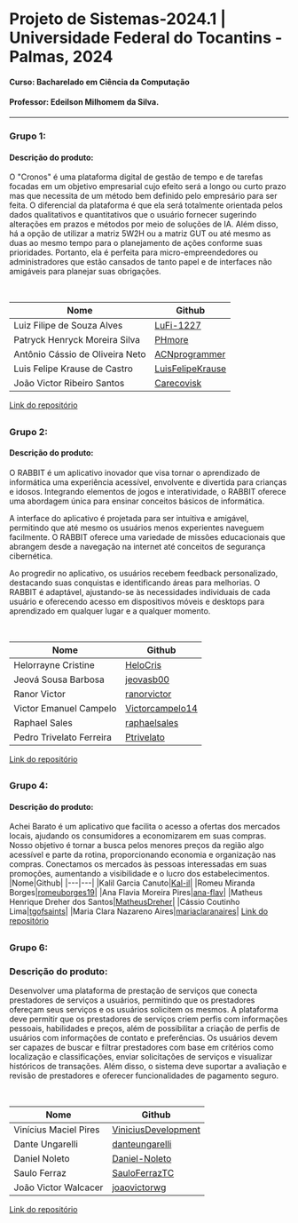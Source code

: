 # Projeto de Sistemas-2024.1 | Universidade Federal do Tocantins - Palmas, 2024
#### Curso: Bacharelado em Ciência da Computação
#### Professor: Edeilson Milhomem da Silva.

---

### Grupo 1:

#### Descrição do produto:
O "Cronos" é uma plataforma digital de gestão de tempo e de tarefas focadas em um objetivo empresarial cujo efeito será a longo ou curto prazo mas que necessita de um método bem definido pelo empresário para ser feita. O diferencial da plataforma é que ela será totalmente orientada pelos dados qualitativos e quantitativos que o usuário fornecer sugerindo alterações em prazos e métodos por meio de soluções de IA. Além disso, há a opção de utilizar a matriz 5W2H ou a matriz GUT ou até mesmo as duas ao mesmo tempo para o planejamento de ações conforme suas prioridades. Portanto, ela é perfeita para micro-empreendedores ou administradores que estão cansados de tanto papel e de interfaces não amigáveis para planejar suas obrigações.
</br>

</br>


|Nome|Github|
|---|---|
|Luiz Filipe de Souza Alves|[LuFi-1227](https://github.com/LuFi-1227)|
|Patryck Henryck Moreira Silva|[PHmore](https://github.com/PHmore)|
|Antônio Cássio de Oliveira Neto|[ACNprogrammer](https://github.com/ACNprogrammer)|
|Luis Felipe Krause de Castro|[LuisFelipeKrause](https://github.com/LuisFelipeKrause)|
|João Victor Ribeiro Santos|[Carecovisk](https://github.com/Carecovisk)|
[Link do repositório](https://github.com/Cronos-Develop)

##
### Grupo 2:

#### Descrição do produto:
O RABBIT é um aplicativo inovador que visa tornar o aprendizado de informática uma experiência acessível, envolvente e divertida para crianças e idosos. Integrando elementos de jogos e interatividade, o RABBIT oferece uma abordagem única para ensinar conceitos básicos de informática.

A interface do aplicativo é projetada para ser intuitiva e amigável, permitindo que até mesmo os usuários menos experientes naveguem facilmente. O RABBIT oferece uma variedade de missões educacionais que abrangem desde a navegação na internet até conceitos de segurança cibernética.

Ao progredir no aplicativo, os usuários recebem feedback personalizado, destacando suas conquistas e identificando áreas para melhorias. O RABBIT é adaptável, ajustando-se às necessidades individuais de cada usuário e oferecendo acesso em dispositivos móveis e desktops para aprendizado em qualquer lugar e a qualquer momento.
</br>

</br>


|Nome|Github|
|---|---|
|Helorrayne Cristine|[HeloCris](https://github.com/HeloCris)|
|Jeová Sousa Barbosa|[jeovasb00](https://github.com/jeovasb00)|
|Ranor Victor|[ranorvictor](https://github.com/ranorvictor)|
|Victor Emanuel Campelo|[Victorcampelo14](https://github.com/Victorcampelo14)|
|Raphael Sales|[raphaelsales](https://github.com/raphaelsales)|
Pedro Trivelato Ferreira|[Ptrivelato](https://github.com/Ptrivelato)|
[Link do repositório](https://github.com/jeovasb00/projeto-ps-2024-1)
##
### Grupo 4:

#### Descrição do produto:
Achei Barato é um aplicativo que facilita o acesso a ofertas dos mercados locais, ajudando os consumidores a economizarem em suas compras. Nosso objetivo é tornar a busca pelos menores preços da região algo acessível e parte da rotina, proporcionando economia e organização nas compras. Conectamos os mercados às pessoas interessadas em suas promoções, aumentando a visibilidade e o lucro dos estabelecimentos.
|Nome|Github|
|---|---|
|Kalil Garcia Canuto|[Kal-il](https://github.com/Kal-il)|
|Romeu Miranda Borges|[romeuborges19](https://github.com/romeuborges19)|
|Ana Flavia Moreira Pires|[ana-flav](https://github.com/ana-flav)|
|Matheus Henrique Dreher dos Santos|[MatheusDreher](https://github.com/MatheusDreher)|
|Cássio Coutinho Lima|[tgofsaints](https://github.com/Coutinhopmw)|
|Maria Clara Nazareno Aires|[mariaclaranaires](https://github.com/mariaclaranaires)|
[Link do repositório](https://github.com/Kal-il/achei-barato)
##

### Grupo 6:
### Descrição do produto:
Desenvolver uma plataforma de prestação de serviços que conecta prestadores de serviços a usuários, permitindo que os prestadores ofereçam seus serviços e os usuários solicitem os mesmos. A plataforma deve permitir que os prestadores de serviços criem perfis com informações pessoais, habilidades e preços, além de possibilitar a criação de perfis de usuários com informações de contato e preferências. Os usuários devem ser capazes de buscar e filtrar prestadores com base em critérios como localização e classificações, enviar solicitações de serviços e visualizar históricos de transações. Além disso, o sistema deve suportar a avaliação e revisão de prestadores e oferecer funcionalidades de pagamento seguro.
</br>

</br>


|Nome|Github|
|---|---|
|Vinícius Maciel Pires|[ViniciusDevelopment](https://github.com/ViniciusDevelopment/)|
|Dante Ungarelli|[danteungarelli](https://github.com/danteungarelli)|
|Daniel Noleto|[Daniel-Noleto](https://github.com/Daniel-Noleto/)|
|Saulo Ferraz|[SauloFerrazTC](https://github.com/SauloFerrazTC)|
|João Victor Walcacer|[joaovictorwg](https://github.com/joaovictorwg)|
[Link do repositório](https://github.com/ViniciusDevelopment/Projeto_de_sistemas-2024.1/tree/develop)

##


